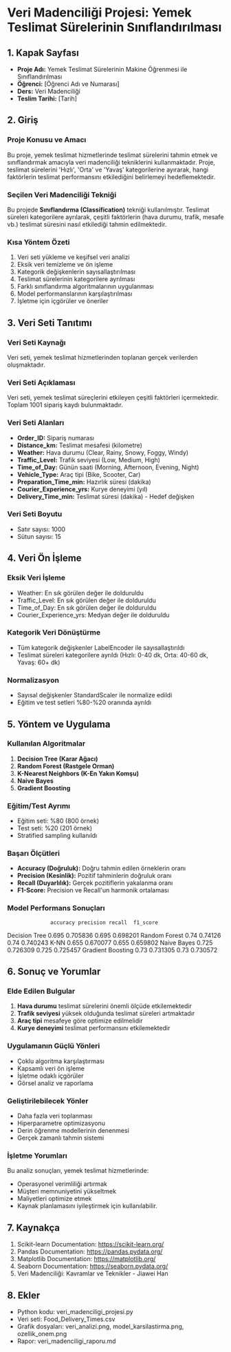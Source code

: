 # Veri Madenciliği Projesi: Yemek Teslimat Sürelerinin Sınıflandırılması

## 1. Kapak Sayfası
- **Proje Adı:** Yemek Teslimat Sürelerinin Makine Öğrenmesi ile Sınıflandırılması
- **Öğrenci:** [Öğrenci Adı ve Numarası]
- **Ders:** Veri Madenciliği
- **Teslim Tarihi:** [Tarih]

## 2. Giriş
### Proje Konusu ve Amacı
Bu proje, yemek teslimat hizmetlerinde teslimat sürelerini tahmin etmek ve sınıflandırmak amacıyla veri madenciliği tekniklerini kullanmaktadır. Proje, teslimat sürelerini 'Hızlı', 'Orta' ve 'Yavaş' kategorilerine ayırarak, hangi faktörlerin teslimat performansını etkilediğini belirlemeyi hedeflemektedir.

### Seçilen Veri Madenciliği Tekniği
Bu projede **Sınıflandırma (Classification)** tekniği kullanılmıştır. Teslimat süreleri kategorilere ayrılarak, çeşitli faktörlerin (hava durumu, trafik, mesafe vb.) teslimat süresini nasıl etkilediği tahmin edilmektedir.

### Kısa Yöntem Özeti
1. Veri seti yükleme ve keşifsel veri analizi
2. Eksik veri temizleme ve ön işleme
3. Kategorik değişkenlerin sayısallaştırılması
4. Teslimat sürelerinin kategorilere ayrılması
5. Farklı sınıflandırma algoritmalarının uygulanması
6. Model performanslarının karşılaştırılması
7. İşletme için içgörüler ve öneriler

## 3. Veri Seti Tanıtımı
### Veri Seti Kaynağı
Veri seti, yemek teslimat hizmetlerinden toplanan gerçek verilerden oluşmaktadır.

### Veri Seti Açıklaması
Veri seti, yemek teslimat süreçlerini etkileyen çeşitli faktörleri içermektedir. Toplam 1001 sipariş kaydı bulunmaktadır.

### Veri Seti Alanları
- **Order_ID:** Sipariş numarası
- **Distance_km:** Teslimat mesafesi (kilometre)
- **Weather:** Hava durumu (Clear, Rainy, Snowy, Foggy, Windy)
- **Traffic_Level:** Trafik seviyesi (Low, Medium, High)
- **Time_of_Day:** Günün saati (Morning, Afternoon, Evening, Night)
- **Vehicle_Type:** Araç tipi (Bike, Scooter, Car)
- **Preparation_Time_min:** Hazırlık süresi (dakika)
- **Courier_Experience_yrs:** Kurye deneyimi (yıl)
- **Delivery_Time_min:** Teslimat süresi (dakika) - Hedef değişken

### Veri Seti Boyutu
- Satır sayısı: 1000
- Sütun sayısı: 15

## 4. Veri Ön İşleme
### Eksik Veri İşleme
- Weather: En sık görülen değer ile dolduruldu
- Traffic_Level: En sık görülen değer ile dolduruldu
- Time_of_Day: En sık görülen değer ile dolduruldu
- Courier_Experience_yrs: Medyan değer ile dolduruldu

### Kategorik Veri Dönüştürme
- Tüm kategorik değişkenler LabelEncoder ile sayısallaştırıldı
- Teslimat süreleri kategorilere ayrıldı (Hızlı: 0-40 dk, Orta: 40-60 dk, Yavaş: 60+ dk)

### Normalizasyon
- Sayısal değişkenler StandardScaler ile normalize edildi
- Eğitim ve test setleri %80-%20 oranında ayrıldı

## 5. Yöntem ve Uygulama
### Kullanılan Algoritmalar
1. **Decision Tree (Karar Ağacı)**
2. **Random Forest (Rastgele Orman)**
3. **K-Nearest Neighbors (K-En Yakın Komşu)**
4. **Naive Bayes**
5. **Gradient Boosting**

### Eğitim/Test Ayrımı
- Eğitim seti: %80 (800 örnek)
- Test seti: %20 (201 örnek)
- Stratified sampling kullanıldı

### Başarı Ölçütleri
- **Accuracy (Doğruluk):** Doğru tahmin edilen örneklerin oranı
- **Precision (Kesinlik):** Pozitif tahminlerin doğruluk oranı
- **Recall (Duyarlılık):** Gerçek pozitiflerin yakalanma oranı
- **F1-Score:** Precision ve Recall'un harmonik ortalaması

### Model Performans Sonuçları
                  accuracy precision recall  f1_score
Decision Tree        0.695  0.705836  0.695  0.698201
Random Forest         0.74   0.74126   0.74  0.740243
K-NN                 0.655  0.670077  0.655  0.659802
Naive Bayes          0.725  0.726309  0.725  0.725457
Gradient Boosting     0.73  0.731305   0.73  0.730572

## 6. Sonuç ve Yorumlar
### Elde Edilen Bulgular
1. **Hava durumu** teslimat sürelerini önemli ölçüde etkilemektedir
2. **Trafik seviyesi** yüksek olduğunda teslimat süreleri artmaktadır
3. **Araç tipi** mesafeye göre optimize edilmelidir
4. **Kurye deneyimi** teslimat performansını etkilemektedir

### Uygulamanın Güçlü Yönleri
- Çoklu algoritma karşılaştırması
- Kapsamlı veri ön işleme
- İşletme odaklı içgörüler
- Görsel analiz ve raporlama

### Geliştirilebilecek Yönler
- Daha fazla veri toplanması
- Hiperparametre optimizasyonu
- Derin öğrenme modellerinin denenmesi
- Gerçek zamanlı tahmin sistemi

### İşletme Yorumları
Bu analiz sonuçları, yemek teslimat hizmetlerinde:
- Operasyonel verimliliği artırmak
- Müşteri memnuniyetini yükseltmek
- Maliyetleri optimize etmek
- Kaynak planlamasını iyileştirmek
için kullanılabilir.

## 7. Kaynakça
1. Scikit-learn Documentation: https://scikit-learn.org/
2. Pandas Documentation: https://pandas.pydata.org/
3. Matplotlib Documentation: https://matplotlib.org/
4. Seaborn Documentation: https://seaborn.pydata.org/
5. Veri Madenciliği: Kavramlar ve Teknikler - Jiawei Han

## 8. Ekler
- Python kodu: veri_madenciligi_projesi.py
- Veri seti: Food_Delivery_Times.csv
- Grafik dosyaları: veri_analizi.png, model_karsilastirma.png, ozellik_onem.png
- Rapor: veri_madenciligi_raporu.md

